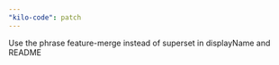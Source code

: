 ```yaml
---
"kilo-code": patch
---
```


Use the phrase feature-merge instead of superset in displayName and README
